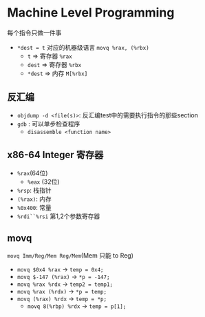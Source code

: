 # Machine Level Programming
每个指令只做一件事
- `*dest = t` 对应的机器级语言 `movq %rax, (%rbx)`
  -  `t`    => 寄存器 `%rax`
  - `dest`  => 寄存器 `%rbx`
  - `*dest` => 内存  `M[%rbx]`

## 反汇编
-  `objdump -d <file(s)>`:  反汇编test中的需要执行指令的那些section
- `gdb` : 可以单步检查程序
  - `disassemble <function name>`

## x86-64 Integer 寄存器
- `%rax`(64位)
  - `%eax` (32位)
- `%rsp`: 栈指针
- `(%rax)`: 内存
- `%0x400`: 常量
- `%rdi``%rsi` 第1,2个参数寄存器


## movq
`movq Imm/Reg/Mem Reg/Mem`(Mem 只能 to Reg)
  - `movq $0x4 %rax`      -> `temp = 0x4;`
  - `movq $-147 (%rax)`   -> `*p = -147;`
  - `movq %rax %rdx`      -> `temp2 = temp1;`
  - `movq %rax (%rdx)`    -> `*p = temp;`
  - `movq (%rax) %rdx`    -> `temp = *p;`
    - `movq 8(%rbp) %rdx` -> `temp = p[1];`
    
